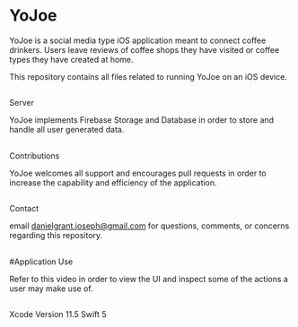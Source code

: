 # YoJoe

YoJoe is a social media type iOS application meant to connect coffee drinkers. Users leave reviews of coffee shops they have
visited or coffee types they have created at home. 

This repository contains all files related to running YoJoe on an iOS device. 

##

Server

YoJoe implements Firebase Storage and Database in order to store and handle all user generated data.

##

Contributions

YoJoe welcomes all support and encourages pull requests in order to increase the capability and efficiency of the application.

##

Contact

email danielgrant.joseph@gmail.com for questions, comments, or concerns regarding this repository.

##

#Application Use 

Refer to this video in order to view the UI and inspect some of the actions a user may make use of. 

##




Xcode Version 11.5
Swift 5
